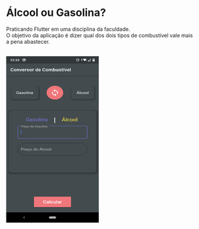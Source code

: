 <h1 align"center">Álcool ou Gasolina?</h1>
<p align="justify">Praticando Flutter em uma disciplina da faculdade.<br/>
  O objetivo da aplicação é dizer qual dos dois tipos de combustível vale mais a pena abastecer.
</p>
<br/>

<img src="https://github.com/GabrielDimaa/Gasolina-Alcool/blob/master/print.png" width="250px" height="450px"/>
